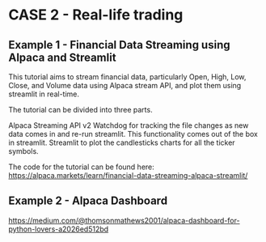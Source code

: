 # CASE 2 - Real-life trading 

## Example 1 - Financial Data Streaming using Alpaca and Streamlit
This tutorial aims to stream financial data, particularly Open, High, Low, Close, and Volume data using Alpaca stream API, and plot them using streamlit in real-time.

The tutorial can be divided into three parts.

Alpaca Streaming API v2
Watchdog for tracking the file changes as new data comes in and re-run streamlit. This functionality comes out of the box in streamlit.
Streamlit to plot the candlesticks charts for all the ticker symbols.

The code for the tutorial can be found here:
https://alpaca.markets/learn/financial-data-streaming-alpaca-streamlit/

## Example 2 - Alpaca Dashboard 
https://medium.com/@thomsonmathews2001/alpaca-dashboard-for-python-lovers-a2026ed512bd
